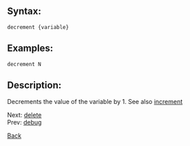 ## Syntax:
`decrement {variable}`
## Examples:
`decrement N`
## Description:
Decrements the value of the variable by 1. See also [increment](increment.md)

Next: [delete](delete.md)  
Prev: [debug](debug.md)

[Back](../../README.md)
